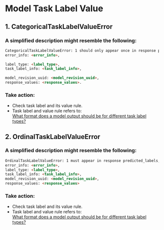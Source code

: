 # Model Task Label Value

## 1. CategoricalTaskLabelValueError
### A simplified description might resemble the following:
```html
CategoricalTaskLabelValueError: 1 should only appear once in response predicted_labels. key with value 1 should both in model label and task label. 
error_info: <error_info>, 
               
label_type: <label_type>, 
task_label_info: <task_label_info>, 
               
model_revision_uuid: <model_revision_uuid>, 
response_values: <response_values>.
```

### Take action:
- Check task label and its value rule.  
- Task label and value rule refers to:   
[What format does a model output should be for different task label types?](https://github.com/Azure/carnegie-mop#q-what-format-does-a-model-output-should-be-for-different-task-label-types)


## 2. OrdinalTaskLabelValueError
### A simplified description might resemble the following:
```html
OrdinalTaskLabelValueError: 1 must appear in response predicted_labels, in the predicted_labels field, labels before 'medium' (included) should all have 1 as their predicted labels, and labels after 'medium' should all have 0 as their predicted labels.
error_info: <error_info>,
label_type: <label_type>, 
task_label_info: <task_label_info>, 
model_revision_uuid: <model_revision_uuid>,
response_values: <response_values>
```
### Take action:
- Check task label and its value rule.
- Task label and value rule refers to:   
[What format does a model output should be for different task label types?](https://github.com/Azure/carnegie-mop#q-what-format-does-a-model-output-should-be-for-different-task-label-types)